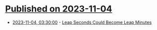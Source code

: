 # [Published on 2023-11-04](index.md)

* [2023-11-04, 03:30:00](https://science.slashdot.org/story/23/11/03/2052206/leap-seconds-could-become-leap-minutes?utm_source=rss1.0mainlinkanon&utm_medium=feed) - [Leap Seconds Could Become Leap Minutes](https://science.slashdot.org/story/23/11/03/2052206/leap-seconds-could-become-leap-minutes?utm_source=rss1.0mainlinkanon&utm_medium=feed)
